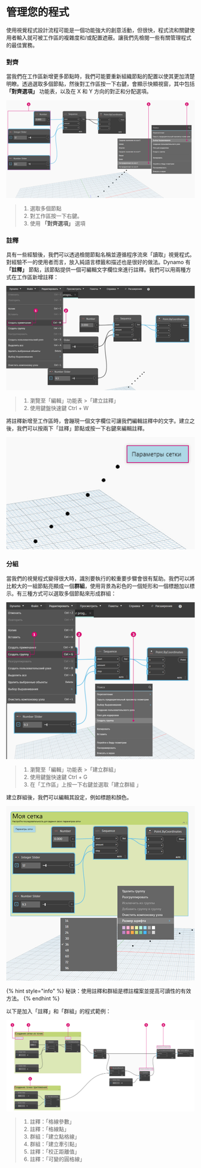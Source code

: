 # 管理您的程式

使用視覺程式設計流程可能是一個功能強大的創意活動，但很快，程式流和關鍵使用者輸入就可被工作區的複雜度和/或配置遮蔽。讓我們先檢閱一些有關管理程式的最佳實務。

### 對齊 

當我們在工作區新增更多節點時，我們可能要重新組織節點的配置以使其更加清楚明瞭。透過選取多個節點，然後對工作區按一下右鍵，會顯示快顯視窗，其中包括 **「對齊選項」** 功能表，以及在 X 和 Y 方向的對正和分配選項。

![](./images/4/managingyourprogram-alignment.jpg)

> 1. 選取多個節點
> 2. 對工作區按一下右鍵。
> 3. 使用 **「對齊選項」** 選項

### 註釋 

具有一些經驗後，我們可以透過檢閱節點名稱並遵循程序流來「讀取」視覺程式。對經驗不一的使用者而言，放入純語言標籤和描述也是很好的做法。Dynamo 有 **「註釋」** 節點，該節點提供一個可編輯文字欄位來進行註釋。我們可以用兩種方式在工作區新增註釋：

![](./images/4/managingyourprogram-notes.jpg)

> 1. 瀏覽至「編輯」功能表 >「建立註釋」
> 2. 使用鍵盤快速鍵 Ctrl + W

將註釋新增至工作區時，會蹦現一個文字欄位可讓我們編輯註釋中的文字。建立之後，我們可以按兩下「註釋」節點或按一下右鍵來編輯註釋。

![](./images/4/managingyourprogram-notes02.jpg)

### 分組 

當我們的視覺程式變得很大時，識別要執行的較重要步驟會很有幫助。我們可以將比較大的一組節點亮顯成一個**群組**，使用背景為彩色的一個矩形和一個標題加以標示。有三種方式可以選取多個節點來形成群組：

![](./images/4/managingyourprogram-grouping01.jpg)

> 1. 瀏覽至「編輯」功能表 >「建立群組」
> 2. 使用鍵盤快速鍵 Ctrl + G
> 3. 在「工作區」上按一下右鍵並選取「建立群組 」

建立群組後，我們可以編輯其設定，例如標題和顏色。

![](./images/4/managingyourprogram-grouping02.jpg)

{% hint style="info" %} 
秘訣：使用註釋和群組是標註檔案並提高可讀性的有效方法。 
{% endhint %}

以下是加入「註釋」和「群組」的程式範例：

![](./images/4/managingyourprogram-grouping03.jpg)

> 1. 註釋：「格線參數」
> 2. 註釋：「格線點」
> 3. 群組：「建立點格線」
> 4. 群組：「建立牽引點」
> 5. 註釋：「校正距離值」
> 6. 註釋：「可變的圓格線」
